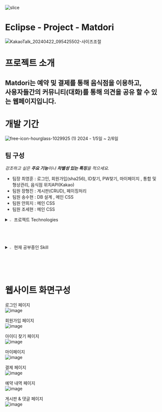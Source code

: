 ![slice](https://capsule-render.vercel.app/api?type=slice&color=auto&height=200&text=Hi%20Matdori👋&fontAlign=70&rotate=13&fontAlignY=25&desc=seulz'%20&descAlign=70.&descAlignY=44)

<h1>Eclipse - Project - Matdori</h1>

![KakaoTalk_20240422_095425502-사이즈조절](https://github.com/kimns2247/Matdori/assets/64635483/4b81fcad-6335-4a1a-be99-b8e259743336)  

<h1>프로젝트 소개</h1>
<h2>Matdori는 예약 및 결제를 통해 음식점을 이용하고, <br>
    사용자들간의 커뮤니티(대화)를 통해 의견을 공유 할 수 있는 웹페이지입니다.</h2>


<h1>개발 기간</h1>

![free-icon-hourglass-1029925 (1)](https://github.com/kimns2247/Matdori/assets/64635483/8f28b960-034b-47ab-8df9-bc566fc927f1)
2024 - 1/5일 ~ 2/6일

## 팀 구성
*강조하고 싶은 **주요 기능**이나 **차별성 있는 특징**을 적으세요.*
- 팀장 최영훈 :  로그인, 회원가입(sha256), ID찾기, PW찾기, 마이페이지 , 통합 및 형상관리, 음식점 위치API(Kakao)
- 팀원 장형진 : 게시판(CRUD), 페이징처리
- 팀원 송수현 : DB 설계 , 메인 CSS
- 팀원 안희지 : 메인 CSS
- 팀원 조세현 : 메인 CSS


<details>
<summary>
  <img src="https://raw.githubusercontent.com/Tarikul-Islam-Anik/Animated-Fluent-Emojis/master/Emojis/Hand%20gestures/Eyes.png" alt="Eyes" width="2%" /> 프로젝트 Technologies
</summary>
<img src="https://img.shields.io/badge/java-007396?style=flat-square&logo=java&logoColor=white"/>
<img src="https://img.shields.io/badge/ORACLE-F80000?style=flat-square&logo=oracle&logoColor=white"/>
<img src="https://img.shields.io/badge/jQuery-0769AD?style=flat-square&logo=jQuery&logoColor=white"/>
<img src="https://img.shields.io/badge/JavaScript-F7DF1E?style=flat-square&logo=javascript&logoColor=black"/>
<img src="https://img.shields.io/badge/Apache Tomcat-F8DC75?style=flat-square&logo=apachetomcat&logoColor=black"/>
<img src="https://img.shields.io/badge/Eclipse-0067a3?style=flat-square&logo=Eclipse&logoColor=white"/>
</details>

<details>
<summary>
  <img src="https://raw.githubusercontent.com/Tarikul-Islam-Anik/Animated-Fluent-Emojis/master/Emojis/Hand%20gestures/Eyes.png" alt="Eyes" width="2%" /> 현재 공부중인 Skill
</summary>
   <br>
  <img src="https://img.shields.io/badge/GitHub-181717?style=flat-square&logo=GitHub&logoColor=white"/>
  <img src="https://img.shields.io/badge/java-007396?style=flat-square&logo=java&logoColor=white"/>
  <img src="https://img.shields.io/badge/JavaScript-F7DF1E?style=flat-square&logo=javascript&logoColor=black"/>
  <img src="https://img.shields.io/badge/jQuery-0769AD?style=flat-square&logo=jQuery&logoColor=white"/>
  <img src="https://img.shields.io/badge/JSON-000000?style=flat-square&logo=json&logoColor=white"/>
  <img src="https://img.shields.io/badge/MariaDB-003545?style=flat-square&logo=mariaDB&logoColor=white"/>
  <img src="https://img.shields.io/badge/Springboot-6DB33F?style=flat-square&logo=Springboot&logoColor=white"/>
   <img src="https://img.shields.io/badge/JPA-6DB33F?style=flat-square&logo=JPA&logoColor=white"/>

</details>

<h1>웹사이트 화면구성</h1>

로그인 페이지 <br>
![image](https://github.com/kimns2247/Matdori/assets/64635483/6b81f8df-a1d5-49dc-a352-f0403d24f5a7)

회원가입 페이지 <br>
![image](https://github.com/kimns2247/Matdori/assets/64635483/74d18f78-d853-4328-b9f0-62ad019bac76)

아이디 찾기 페이지 <br>
![image](https://github.com/kimns2247/Matdori/assets/64635483/de2894e8-0600-4b88-aea8-b00f692e04aa)

마이페이지 <br>
![image](https://github.com/kimns2247/Matdori/assets/64635483/3f182a4a-f4f6-4939-b37b-0d335103d59f)

결제 페이지 <br>
![image](https://github.com/kimns2247/Matdori/assets/64635483/22882949-c12b-4087-aa5a-91dff38f9f77)

예약 내역 페이지 <br>
![image](https://github.com/kimns2247/Matdori/assets/64635483/49ad667a-98c1-4cbf-af8f-ab1af5ceac6c)

게시판 & 댓글 페이지 <br>
![image](https://github.com/kimns2247/Matdori/assets/64635483/f8518f28-5bb3-4358-a129-31059e4f8505)












  

    












































